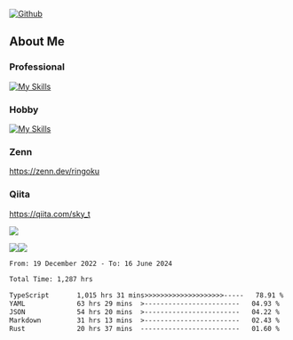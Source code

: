 [![Github](https://img.shields.io/github/followers/skyt-a?label=Follow&style=social)](https://github.com/skyt-a)

## About Me
### Professional
[![My Skills](https://skillicons.dev/icons?i=react,ts,js,nodejs,java,graphql,firebase,githubactions&theme=light)](https://skillicons.dev)
### Hobby
[![My Skills](https://skillicons.dev/icons?i=unity,rust,py&theme=light)](https://skillicons.dev)

### Zenn
https://zenn.dev/ringoku
### Qiita
https://qiita.com/sky_t


![](https://github-profile-summary-cards.vercel.app/api/cards/profile-details?username=skyt-a&theme=default)

![](https://github-profile-summary-cards.vercel.app/api/cards/repos-per-language?username=skyt-a&theme=default)![](https://github-profile-summary-cards.vercel.app/api/cards/stats?username=RinGoku&theme=default)

<!--START_SECTION:waka-->

```txt
From: 19 December 2022 - To: 16 June 2024

Total Time: 1,287 hrs

TypeScript       1,015 hrs 31 mins>>>>>>>>>>>>>>>>>>>>-----   78.91 %
YAML             63 hrs 29 mins  >------------------------   04.93 %
JSON             54 hrs 20 mins  >------------------------   04.22 %
Markdown         31 hrs 13 mins  >------------------------   02.43 %
Rust             20 hrs 37 mins  -------------------------   01.60 %
```

<!--END_SECTION:waka-->
